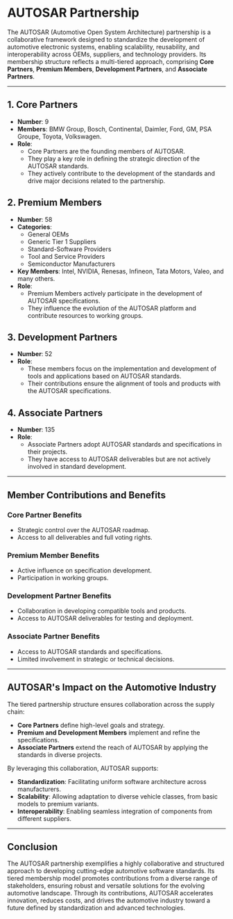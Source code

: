 # AUTOSAR Partnership

The AUTOSAR (Automotive Open System Architecture) partnership is a collaborative framework designed to standardize the development of automotive electronic systems, enabling scalability, reusability, and interoperability across OEMs, suppliers, and technology providers. Its membership structure reflects a multi-tiered approach, comprising **Core Partners**, **Premium Members**, **Development Partners**, and **Associate Partners**.

---

## 1. **Core Partners**
   - **Number**: 9
   - **Members**: BMW Group, Bosch, Continental, Daimler, Ford, GM, PSA Groupe, Toyota, Volkswagen.
   - **Role**: 
     - Core Partners are the founding members of AUTOSAR.
     - They play a key role in defining the strategic direction of the AUTOSAR standards.
     - They actively contribute to the development of the standards and drive major decisions related to the partnership.

## 2. **Premium Members**
   - **Number**: 58
   - **Categories**: 
     - General OEMs
     - Generic Tier 1 Suppliers
     - Standard-Software Providers
     - Tool and Service Providers
     - Semiconductor Manufacturers
   - **Key Members**: Intel, NVIDIA, Renesas, Infineon, Tata Motors, Valeo, and many others.
   - **Role**:
     - Premium Members actively participate in the development of AUTOSAR specifications.
     - They influence the evolution of the AUTOSAR platform and contribute resources to working groups.

## 3. **Development Partners**
   - **Number**: 52
   - **Role**:
     - These members focus on the implementation and development of tools and applications based on AUTOSAR standards.
     - Their contributions ensure the alignment of tools and products with the AUTOSAR specifications.

## 4. **Associate Partners**
   - **Number**: 135
   - **Role**:
     - Associate Partners adopt AUTOSAR standards and specifications in their projects.
     - They have access to AUTOSAR deliverables but are not actively involved in standard development.

---

## Member Contributions and Benefits

### **Core Partner Benefits**
   - Strategic control over the AUTOSAR roadmap.
   - Access to all deliverables and full voting rights.

### **Premium Member Benefits**
   - Active influence on specification development.
   - Participation in working groups.

### **Development Partner Benefits**
   - Collaboration in developing compatible tools and products.
   - Access to AUTOSAR deliverables for testing and deployment.

### **Associate Partner Benefits**
   - Access to AUTOSAR standards and specifications.
   - Limited involvement in strategic or technical decisions.

---

## AUTOSAR's Impact on the Automotive Industry

The tiered partnership structure ensures collaboration across the supply chain:
- **Core Partners** define high-level goals and strategy.
- **Premium and Development Members** implement and refine the specifications.
- **Associate Partners** extend the reach of AUTOSAR by applying the standards in diverse projects.

By leveraging this collaboration, AUTOSAR supports:
- **Standardization**: Facilitating uniform software architecture across manufacturers.
- **Scalability**: Allowing adaptation to diverse vehicle classes, from basic models to premium variants.
- **Interoperability**: Enabling seamless integration of components from different suppliers.

---

## Conclusion

The AUTOSAR partnership exemplifies a highly collaborative and structured approach to developing cutting-edge automotive software standards. Its tiered membership model promotes contributions from a diverse range of stakeholders, ensuring robust and versatile solutions for the evolving automotive landscape. Through its contributions, AUTOSAR accelerates innovation, reduces costs, and drives the automotive industry toward a future defined by standardization and advanced technologies.